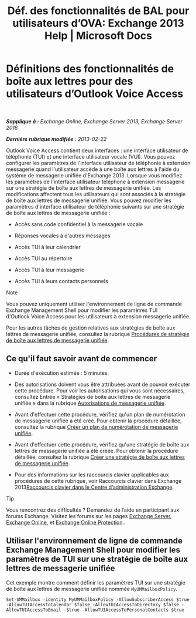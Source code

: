 ﻿---
title: 'Déf. des fonctionnalités de BAL pour utilisateurs d’OVA: Exchange 2013 Help | Microsoft Docs'
TOCTitle: Définitions des fonctionnalités de boîte aux lettres pour des utilisateurs d’Outlook Voice Access
ms:assetid: 10960bf0-65cf-4d0b-bae5-d203c53662db
ms:mtpsurl: https://technet.microsoft.com/fr-fr/library/Aa996307(v=EXCHG.150)
ms:contentKeyID: 50555347
ms.date: 05/23/2018
mtps_version: v=EXCHG.150
ms.translationtype: MT
---

# Définitions des fonctionnalités de boîte aux lettres pour des utilisateurs d’Outlook Voice Access

 

_**Sapplique à :** Exchange Online, Exchange Server 2013, Exchange Server 2016_

_**Dernière rubrique modifiée :** 2013-02-22_

Outlook Voice Access contient deux interfaces : une interface utilisateur de téléphonie (TUI) et une interface utilisateur vocale (VUI). Vous pouvez configurer les paramètres de l'interface utilisateur de téléphonie à extension messagerie quand l'utilisateur accède à une boîte aux lettres à l'aide du système de messagerie unifiée d'Exchange 2013. Lorsque vous modifiez les paramètres de l'interface utilisateur téléphone à extension messagerie sur une stratégie de boîte aux lettres de messagerie unifiée. Les modifications affectent tous les utilisateurs qui sont associés à la stratégie de boîte aux lettres de messagerie unifiée. Vous pouvez modifier les paramètres d'interface utilisateur de téléphonie suivants sur une stratégie de boîte aux lettres de messagerie unifiée :

  - Accès sans code confidentiel à la messagerie vocale

  - Réponses vocales à d'autres messages

  - Accès TUI à leur calendrier

  - Accès TUI au répertoire

  - Accès TUI à leur messagerie

  - Accès TUI à leurs contacts personnels

> [!NOTE]
> Vous pouvez uniquement utiliser l'environnement de ligne de commande Exchange Management Shell pour modifier les paramètres TUI d'Outlook Voice Access pour les utilisateurs à extension messagerie unifiée.


Pour les autres tâches de gestion relatives aux stratégies de boîte aux lettres de messagerie unifiée, consultez la rubrique [Procédures de stratégie de boîte aux lettres de messagerie unifiée](um-mailbox-policy-procedures-exchange-2013-help.md).

## Ce qu'il faut savoir avant de commencer

  - Durée d'exécution estimée : 5 minutes.

  - Des autorisations doivent vous être attribuées avant de pouvoir exécuter cette procédure. Pour voir les autorisations qui vous sont nécessaires, consultez Entrée « Stratégies de boîte aux lettres de messagerie unifiée » dans la rubrique [Autorisations de messagerie unifiée](unified-messaging-permissions-exchange-2013-help.md).

  - Avant d'effectuer cette procédure, vérifiez qu'un plan de numérotation de messagerie unifiée a été créé. Pour obtenir la procédure détaillée, consultez la rubrique [Créer un plan de numérotation de messagerie unifiée](create-a-um-dial-plan-exchange-2013-help.md).

  - Avant d'effectuer cette procédure, vérifiez qu'une stratégie de boîte aux lettres de messagerie unifiée a été créée. Pour obtenir la procédure détaillée, consultez la rubrique [Créer une stratégie de boîte aux lettres de messagerie unifiée](create-a-um-mailbox-policy-exchange-2013-help.md).

  - Pour des informations sur les raccourcis clavier applicables aux procédures de cette rubrique, voir Raccourcis clavier dans Exchange 2013[Raccourcis clavier dans le Centre d’administration Exchange](keyboard-shortcuts-in-the-exchange-admin-center-exchange-online-protection-help.md).

> [!TIP]
> Vous rencontrez des difficultés ? Demandez de l’aide en participant aux forums Exchange. Visitez les forums sur les pages <a href="https://go.microsoft.com/fwlink/p/?linkid=60612">Exchange Server</a>, <a href="https://go.microsoft.com/fwlink/p/?linkid=267542">Exchange Online</a>, et <a href="https://go.microsoft.com/fwlink/p/?linkid=285351">Exchange Online Protection</a>..


## Utiliser l'environnement de ligne de commande Exchange Management Shell pour modifier les paramètres de TUI sur une stratégie de boîte aux lettres de messagerie unifiée

Cet exemple montre comment définir les paramètres TUI sur une stratégie de boîte aux lettres de messagerie unifiée nommée `MyUMMailboxPolicy`.

    Set-UMMailbox -identity MyUMMailboxPolicy -AllowSubscriberAccess $true -AllowTUIAccessToCalendar $false -AllowTUIAccessToDirectory $false -AllowTUIAccessToEmail -$true -AllowTUIAccessToPersonalContacts $true

